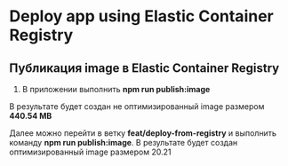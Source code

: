# Deploy app using Elastic Container Registry

##  Публикация image в Elastic Container Registry

1. В приложении выполнить **npm run publish:image**

В результате будет создан не оптимизированный image размером **440.54 MB**

Далее можно перейти в ветку __feat/deploy-from-registry__ и выполнить команду **npm run publish:image**. В результате будет создан оптимизированный image размером 20.21
